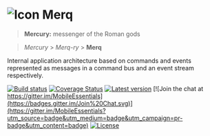 ![Icon](https://raw.github.com/MobileEssentials/Merq/master/icon/32.png) Merq
================

> **Mercury:** messenger of the Roman gods

> *Mercury* > *Merq-ry* > **Merq** 

Internal application architecture based on commands and events represented as 
messages in a command bus and an event stream respectively.

[![Build status](https://ci.appveyor.com/api/projects/status/github/MobileEssentials/Merq?branch=master&svg=true)](https://ci.appveyor.com/project/MobileEssentials/Merq) 
[![Coverage Status](https://coveralls.io/repos/github/MobileEssentials/Merq/badge.svg?branch=master)](https://coveralls.io/github/MobileEssentials/Merq?branch=master)
[![Latest version](https://img.shields.io/nuget/v/Merq.svg)](https://www.nuget.org/packages/Merq)
[![Join the chat at https://gitter.im/MobileEssentials](https://badges.gitter.im/Join%20Chat.svg)](https://gitter.im/MobileEssentials?utm_source=badge&utm_medium=badge&utm_campaign=pr-badge&utm_content=badge)
[![License](http://img.shields.io/:license-mit-blue.svg)](opensource.org/licenses/mit-license.php)
